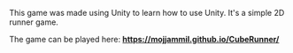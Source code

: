 This game was made using Unity to learn how to use Unity. 
It's a simple 2D runner game.

The game can be played here: **https://mojjammil.github.io/CubeRunner/**
